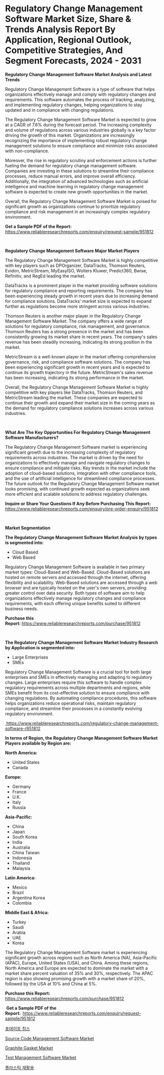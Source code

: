 <p><h1>Regulatory Change Management Software Market Size, Share & Trends Analysis Report By Application, Regional Outlook, Competitive Strategies, And Segment Forecasts, 2024 - 2031</h1></p><p><strong>Regulatory Change Management Software Market Analysis and Latest Trends</strong></p>
<p><p>Regulatory Change Management Software is a type of software that helps organizations effectively manage and comply with regulatory changes and requirements. This software automates the process of tracking, analyzing, and implementing regulatory changes, helping organizations to stay updated and in compliance with changing regulations.</p><p>The Regulatory Change Management Software Market is expected to grow at a CAGR of 7.6% during the forecast period. The increasing complexity and volume of regulations across various industries globally is a key factor driving the growth of this market. Organizations are increasingly recognizing the importance of implementing robust regulatory change management solutions to ensure compliance and minimize risks associated with non-compliance.</p><p>Moreover, the rise in regulatory scrutiny and enforcement actions is further fueling the demand for regulatory change management software. Companies are investing in these solutions to streamline their compliance processes, reduce manual errors, and improve overall efficiency. Additionally, the integration of advanced technologies such as artificial intelligence and machine learning in regulatory change management software is expected to create new growth opportunities in the market.</p><p>Overall, the Regulatory Change Management Software Market is poised for significant growth as organizations continue to prioritize regulatory compliance and risk management in an increasingly complex regulatory environment.</p></p>
<p><strong>Get a Sample PDF of the Report:&nbsp;</strong> <a href="https://www.reliableresearchreports.com/enquiry/request-sample/951812">https://www.reliableresearchreports.com/enquiry/request-sample/951812</a></p>
<p>&nbsp;</p>
<p><strong>Regulatory Change Management Software Major Market Players</strong></p>
<p><p>The Regulatory Change Management Software Market is highly competitive with key players such as DPOrganizer, DataTracks, Thomson Reuters, Evidon, MetricStream, MyEasyISO, Wolters Kluwer, Predict360, Bwise, Refinitiv, and RegEd leading the market.</p><p>DataTracks is a prominent player in the market providing software solutions for regulatory compliance and reporting requirements. The company has been experiencing steady growth in recent years due to increasing demand for compliance solutions. DataTracks' market size is expected to expand further as regulations become more stringent across various industries.</p><p>Thomson Reuters is another major player in the Regulatory Change Management Software Market. The company offers a wide range of solutions for regulatory compliance, risk management, and governance. Thomson Reuters has a strong presence in the market and has been consistently growing its market share in recent years. The company's sales revenue has been steadily increasing, indicating its strong position in the market.</p><p>MetricStream is a well-known player in the market offering comprehensive governance, risk, and compliance software solutions. The company has been experiencing significant growth in recent years and is expected to continue its growth trajectory in the future. MetricStream's sales revenue has been increasing, indicating its strong performance in the market.</p><p>Overall, the Regulatory Change Management Software Market is highly competitive with key players like DataTracks, Thomson Reuters, and MetricStream leading the market. These companies are expected to continue their growth and expand their market size in the coming years as the demand for regulatory compliance solutions increases across various industries.</p></p>
<p>&nbsp;</p>
<p><strong>What Are The Key Opportunities For Regulatory Change Management Software Manufacturers?</strong></p>
<p><p>The Regulatory Change Management Software market is experiencing significant growth due to the increasing complexity of regulatory requirements across industries. The market is driven by the need for organizations to effectively manage and navigate regulatory changes to ensure compliance and mitigate risks. Key trends in the market include the adoption of cloud-based solutions, integration with other compliance tools, and the use of artificial intelligence for streamlined compliance processes. The future outlook for the Regulatory Change Management Software market looks promising, with continued growth expected as organizations seek more efficient and scalable solutions to address regulatory challenges.</p></p>
<p><strong>Inquire or Share Your Questions If Any Before Purchasing This Report:</strong> <a href="https://www.reliableresearchreports.com/enquiry/pre-order-enquiry/951812">https://www.reliableresearchreports.com/enquiry/pre-order-enquiry/951812</a></p>
<p>&nbsp;</p>
<p><strong>Market Segmentation</strong></p>
<p><strong>The Regulatory Change Management Software Market Analysis by types is segmented into:</strong></p>
<p><ul><li>Cloud Based</li><li>Web Based</li></ul></p>
<p><p>Regulatory Change Management Software is available in two primary market types: Cloud-Based and Web-Based. Cloud-Based solutions are hosted on remote servers and accessed through the internet, offering flexibility and scalability. Web-Based solutions are accessed through a web browser and are typically hosted on the user's own servers, providing greater control over data security. Both types of software aim to help organizations effectively manage regulatory changes and compliance requirements, with each offering unique benefits suited to different business needs.</p></p>
<p><strong>Purchase this Report:&nbsp;</strong><a href="https://www.reliableresearchreports.com/purchase/951812">https://www.reliableresearchreports.com/purchase/951812</a></p>
<p>&nbsp;</p>
<p><strong>The Regulatory Change Management Software Market Industry Research by Application is segmented into:</strong></p>
<p><ul><li>Large Enterprises</li><li>SMEs</li></ul></p>
<p><p>Regulatory Change Management Software is a crucial tool for both large enterprises and SMEs in effectively managing and adapting to regulatory changes. Large enterprises require this software to handle complex regulatory requirements across multiple departments and regions, while SMEs benefit from its cost-effective solution to ensure compliance with changing regulations. By automating compliance procedures, this software helps organizations reduce operational risks, maintain regulatory compliance, and streamline their processes in a constantly evolving regulatory environment.</p></p>
<p><a href="https://www.reliableresearchreports.com/regulatory-change-management-software-r951812">&nbsp;https://www.reliableresearchreports.com/regulatory-change-management-software-r951812</a></p>
<p><strong>In terms of Region, the Regulatory Change Management Software Market Players available by Region are:</strong></p>
<p>
    <p> <strong> North America: </strong>
        <ul>
            <li>United States</li>
            <li>Canada</li>
        </ul>
        </p> 
    <p> <strong> Europe: </strong>
        <ul>
            <li>Germany</li>
            <li>France</li>
            <li>U.K.</li>
            <li>Italy</li>
            <li>Russia</li>
        </ul>
        </p> 
    <p> <strong> Asia-Pacific: </strong>
        <ul>
            <li>China</li>
            <li>Japan</li>
            <li>South Korea</li>
            <li>India</li>
            <li>Australia</li>
            <li>China Taiwan</li>
            <li>Indonesia</li>
            <li>Thailand</li>
            <li>Malaysia</li>
        </ul>
        </p> 
    <p> <strong> Latin America: </strong>
        <ul>
            <li>Mexico</li>
            <li>Brazil</li>
            <li>Argentina Korea</li>
            <li>Colombia</li>
        </ul>
        </p> 
    <p> <strong> Middle East & Africa: </strong>
        <ul>
            <li>Turkey</li>
            <li>Saudi</li>
            <li>Arabia</li>
            <li>UAE</li>
            <li>Korea</li>
        </ul>
    </p>
    </p>
<p><p>The Regulatory Change Management Software market is experiencing significant growth across regions such as North America (NA), Asia-Pacific (APAC), Europe, United States (USA), and China. Among these regions, North America and Europe are expected to dominate the market with a market share percent valuation of 35% and 30%, respectively. The APAC region is also showing promising growth with a market share of 20%, followed by the USA at 10% and China at 5%.</p></p>
<p><strong>Purchase this Report: </strong><a href="https://www.reliableresearchreports.com/purchase/951812">https://www.reliableresearchreports.com/purchase/951812</a></p>
<p>&nbsp;<strong>Get a Sample PDF of the Report:&nbsp;&nbsp;</strong><a href="https://www.reliableresearchreports.com/enquiry/request-sample/951812">https://www.reliableresearchreports.com/enquiry/request-sample/951812</a></p>
<p><strong></strong></p>
<p><p><a href="https://github.com/raap8632/Market-Research-Report-List-3/blob/main/801453580022.md">포테이토 칩스</a></p><p><a href="https://github.com/ctanaka235/Market-Research-Report-List-1/blob/main/source-code-management-software-market.md">Source Code Management Software Market</a></p><p><a href="https://www.linkedin.com/pulse/graphite-gasket-market-size-share-trends-analysis-report-ntcre?trackingId=sMRdvVOeTRO4Le1jq49c0A%3D%3D">Graphite Gasket Market</a></p><p><a href="https://github.com/yazulaeha/Market-Research-Report-List-1/blob/main/test-management-software-market.md">Test Management Software Market</a></p><p><a href="https://github.com/AlbertotDouglas44367/Market-Research-Report-List-3/blob/main/643105380020.md">플라스틱 재활용</a></p></p>